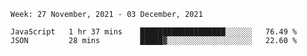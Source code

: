 <!--START_SECTION:waka-->
```text
Week: 27 November, 2021 - 03 December, 2021

JavaScript   1 hr 37 mins    ███████████████████░░░░░░   76.49 % 
JSON         28 mins         █████▓░░░░░░░░░░░░░░░░░░░   22.60 % 
```
<!--END_SECTION:waka-->

